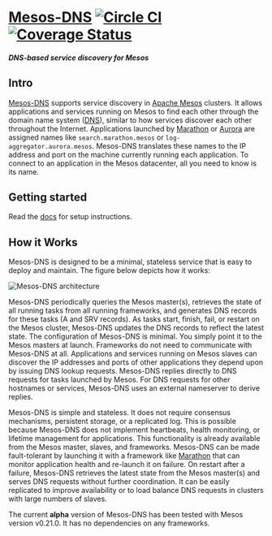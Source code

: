 # [Mesos-DNS](https://mesosphere.github.io/mesos-dns/) [![Circle CI](https://circleci.com/gh/mesosphere/mesos-dns.svg?style=svg)](https://circleci.com/gh/mesosphere/mesos-dns) [![Coverage Status](https://coveralls.io/repos/mesosphere/mesos-dns/badge.svg?branch=master&service=github)](https://coveralls.io/github/mesosphere/mesos-dns?branch=master)
##### DNS-based service discovery for Mesos

## Intro

[Mesos-DNS](https://github.com/mesosphere/mesos-dns) supports service discovery in [Apache Mesos](http://mesos.apache.org/) clusters. It allows applications and services running on Mesos to find each other through the domain name system ([DNS](http://en.wikipedia.org/wiki/Domain_Name_System)), similar to how services discover each other throughout the Internet. Applications launched by [Marathon](https://github.com/mesosphere/marathon) or [Aurora](http://aurora.incubator.apache.org/) are assigned names like `search.marathon.mesos` or `log-aggregator.aurora.mesos`. Mesos-DNS translates these names to the IP address and port on the machine currently running each application. To connect to an application in the Mesos datacenter, all you need to know is its name. 

## Getting started

Read the [docs](http://mesosphere.github.io/mesos-dns/docs/) for setup instructions.

## How it Works

Mesos-DNS is designed to be a minimal, stateless service that is easy to deploy and maintain. The figure below depicts how it works:

![Mesos-DNS architecture](https://github.com/mesosphere/mesos-dns/blob/master/docs/mesos-dns.png)

Mesos-DNS periodically queries the Mesos master(s), retrieves the state of all running tasks from all running frameworks, and generates DNS records for these tasks (A and SRV records). As tasks start, finish, fail, or restart on the Mesos cluster, Mesos-DNS updates the DNS records to reflect the latest state. The configuration of Mesos-DNS is minimal. You simply point it to the Mesos masters at launch. Frameworks do not need to communicate with Mesos-DNS at all. Applications and services running on Mesos slaves can discover the IP addresses and ports of other applications they depend upon by issuing DNS lookup requests. Mesos-DNS replies directly to DNS requests for tasks launched by Mesos. For DNS requests for other hostnames or services, Mesos-DNS uses an external nameserver to derive replies.

Mesos-DNS is simple and stateless. It does not require consensus mechanisms, persistent storage, or a replicated log. This is possible because Mesos-DNS does not implement heartbeats, health monitoring, or lifetime management for applications. This functionality is already available from the Mesos master, slaves, and frameworks. Mesos-DNS can be made fault-tolerant by launching it with a framework like [Marathon](https://github.com/mesosphere/marathon) that can monitor application health and re-launch it on failure. On restart after a failure, Mesos-DNS retrieves the latest state from the Mesos master(s) and serves DNS requests without further coordination. It can be easily replicated to improve availability or to load balance DNS requests in clusters with large numbers of slaves.

The current **alpha** version of Mesos-DNS has been tested with Mesos version v0.21.0. It has no dependencies on any frameworks.
